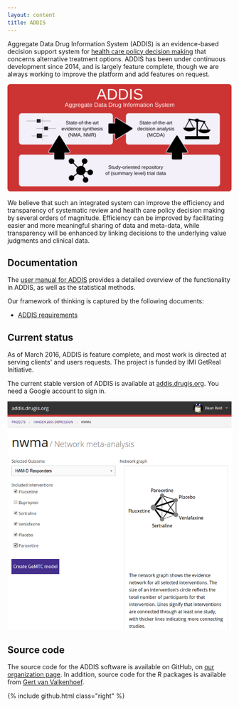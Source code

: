 ```yaml
---
layout: content
title: ADDIS
---
```


Aggregate Data Drug Information System (ADDIS) is an evidence-based decision support system for [health care policy decision making](/research) that concerns alternative treatment options.
ADDIS has been under continuous development since 2014, and is largely feature complete, though we are always working to improve the platform and add features on request.

<img src="/images/software/addis2/addis-graphic.png" alt="The ADDIS concept">

We believe that such an integrated system can improve the efficiency and transparency of systematic review and health care policy decision making by several orders of magnitude.
Efficiency can be improved by facilitating easier and more meaningful sharing of data and meta-data, while transparency will be enhanced by linking decisions to the underlying value judgments and clinical data.

Documentation
-------------

The [user manual for ADDIS](https://addis.drugis.org/manual.html) provides a detailed overview of the functionality in ADDIS, as well as  the statistical methods.

Our framework of thinking is captured by the following documents:

 - [ADDIS requirements](/software/addis/requirements)


Current status
--------------

As of March 2016, ADDIS is feature complete, and most work is directed at serving clients' and users requests. The project is funded by IMI GetReal Initiative.

The current stable version of ADDIS is available at [addis.drugis.org](https://addis.drugis.org).
You need a Google account to sign in.

<img class="screen-shot" src="/images/software/addis2.png" alt="addis.drugis.org">

Source code
-----------

The source code for the ADDIS software is available on GitHub, on [our organization page](https://github.com/drugis/). In addition, source code for the R packages is available from [Gert van Valkenhoef](https://github.com/gertvv/).

{% include github.html class="right" %}
